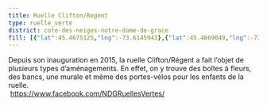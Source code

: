 ```yaml
---
title: Ruelle Clifton/Regent
type: ruelle_verte
district: cote-des-neiges-notre-dame-de-grace
fill: [{"lat":45.4675125,"lng":-73.6145943},{"lat":45.4669049,"lng":-73.6131828},{"lat":45.4668303,"lng":-73.6132532},{"lat":45.4667511,"lng":-73.613327},{"lat":45.4668303,"lng":-73.6132532},{"lat":45.4669049,"lng":-73.6131828},{"lat":45.466937,"lng":-73.6131225},{"lat":45.4670727,"lng":-73.6129803}]
---
```


Depuis son inauguration en 2015, la ruelle Clifton/Régent a fait l’objet de plusieurs types d’aménagements. En effet, on y trouve des boîtes à fleurs, des bancs, une murale et même des portes-vélos pour les enfants de la ruelle. <br> https://www.facebook.com/NDGRuellesVertes/